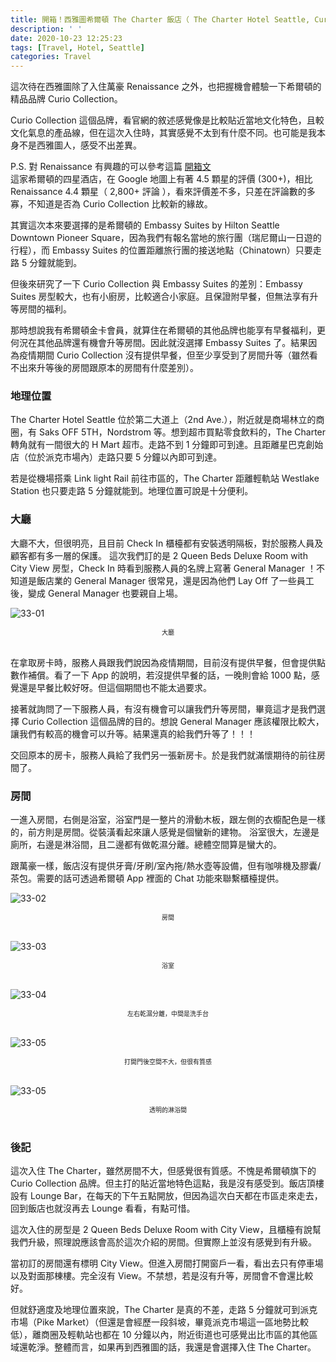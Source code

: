 ```yaml
---
title: 開箱！西雅圖希爾頓 The Charter 飯店（ The Charter Hotel Seattle, Curio Collection by Hilton ）
description: ' '
date: 2020-10-23 12:25:23
tags: [Travel, Hotel, Seattle]
categories: Travel
---
```

這次待在西雅圖除了入住萬豪 Renaissance 之外，也把握機會體驗一下希爾頓的精品品牌 Curio Collection。

Curio Collection 這個品牌，看官網的敘述感覺像是比較貼近當地文化特色，且較文化氣息的產品線，但在這次入住時，其實感覺不太到有什麼不同。也可能是我本身不是西雅圖人，感受不出差異。

P.S. 對 Renaissance 有興趣的可以參考這篇 [開箱文](https://ycjhuo.gitlab.io/2020/10/23/Renaissance-Seattle-Hotel/)
</br>
這家希爾頓的四星酒店，在 Google 地圖上有著 4.5 顆星的評價 (300+)，相比 Renaissance 4.4 顆星（ 2,800+ 評論 ），看來評價差不多，只差在評論數的多寡，不知道是否為 Curio Collection 比較新的緣故。

其實這次本來要選擇的是希爾頓的 Embassy Suites by Hilton Seattle Downtown Pioneer Square，因為我們有報名當地的旅行團（瑞尼爾山一日遊的行程），而 Embassy Suites 的位置距離旅行團的接送地點（Chinatown）只要走路 5 分鐘就能到。

但後來研究了一下 Curio Collection 與 Embassy Suites 的差別：Embassy Suites 房型較大，也有小廚房，比較適合小家庭。且保證附早餐，但無法享有升等房間的福利。

那時想說我有希爾頓金卡會員，就算住在希爾頓的其他品牌也能享有早餐福利，更何況在其他品牌還有機會升等房間。因此就沒選擇 Embassy Suites 了。結果因為疫情期間 Curio Collection 沒有提供早餐，但至少享受到了房間升等（雖然看不出來升等後的房間跟原本的房間有什麼差別）。


### 地理位置
The Charter Hotel Seattle 位於第二大道上（2nd Ave.），附近就是商場林立的商圈，有 Saks OFF 5TH，Nordstrom 等。想到超市買點零食飲料的，The Charter 轉角就有一間很大的 H Mart 超市。走路不到 1 分鐘即可到達。且距離星巴克創始店（位於派克市場內）走路只要 5 分鐘以內即可到達。

若是從機場搭乘 Link light Rail 前往市區的，The Charter 距離輕軌站 Westlake Station 也只要走路 5 分鐘就能到。地理位置可說是十分便利。
</br>

### 大廳
大廳不大，但很明亮，且目前 Check In 櫃檯都有安裝透明隔板，對於服務人員及顧客都有多一層的保護。
這次我們訂的是 2 Queen Beds Deluxe Room with City View 房型，Check In 時看到服務人員的名牌上寫著 General Manager ！不知道是飯店業的 General Manager 很常見，還是因為他們 Lay Off 了一些員工後，變成 General Manager 也要親自上場。

![33-01](../images/33-01.jpg)<font size=1><center>大廳</font></center></br>

在拿取房卡時，服務人員跟我們說因為疫情期間，目前沒有提供早餐，但會提供點數作補償。看了一下 App 的說明，若沒提供早餐的話，一晚則會給 1000 點，感覺還是早餐比較好呀。但這個期間也不能太過要求。

接著就詢問了一下服務人員，有沒有機會可以讓我們升等房間，畢竟這才是我們選擇 Curio Collection 這個品牌的目的。想說 General Manager 應該權限比較大，讓我們有較高的機會可以升等。結果還真的給我們升等了！！！

交回原本的房卡，服務人員給了我們另一張新房卡。於是我們就滿懷期待的前往房間了。
</br>

### 房間
一進入房間，右側是浴室，浴室門是一整片的滑動木板，跟左側的衣櫥配色是一樣的，前方則是房間。從裝潢看起來讓人感覺是個蠻新的建物。
浴室很大，左邊是廁所，右邊是淋浴間，且二邊都有做乾濕分離。總體空間算是蠻大的。

跟萬豪一樣，飯店沒有提供牙膏/牙刷/室內拖/熱水壺等設備，但有咖啡機及膠囊/茶包。需要的話可透過希爾頓 App 裡面的 Chat 功能來聯繫櫃檯提供。

![33-02](../images/33-02.jpg)<font size=1><center>房間</font></center></br>

![33-03](../images/33-03.jpg)<font size=1><center>浴室</font></center></br>

![33-04](../images/33-04.jpg)<font size=1><center>左右乾濕分離，中間是洗手台</font></center></br>

![33-05](../images/33-05.jpg)<font size=1><center>打開門後空間不大，但很有質感</font></center></br>

![33-05](../images/33-06.jpg)<font size=1><center>透明的淋浴間</font></center></br>

### 後記
這次入住 The Charter，雖然房間不大，但感覺很有質感。不愧是希爾頓旗下的 Curio Collection 品牌。但主打的貼近當地特色這點，我是沒有感受到。飯店頂樓設有 Lounge Bar，在每天的下午五點開放，但因為這次白天都在市區走來走去，回到飯店也就沒再去 Lounge 看看，有點可惜。

這次入住的房型是 2 Queen Beds Deluxe Room with City View，且櫃檯有說幫我們升級，照理說應該會高於這次介紹的房間。但實際上並沒有感覺到有升級。

當初訂的房間還有標明 City View。但進入房間打開窗戶一看，看出去只有停車場以及對面那棟樓。完全沒有 View。不禁想，若是沒有升等，房間會不會還比較好。

但就舒適度及地理位置來說，The Charter 是真的不差，走路 5 分鐘就可到派克市場（Pike Market）（但還是會經歷一段斜坡，畢竟派克市場這一區地勢比較低），離商圈及輕軌站也都在 10 分鐘以內，附近街道也可感覺出比市區的其他區域還乾淨。整體而言，如果再到西雅圖的話，我還是會選擇入住 The Charter。


